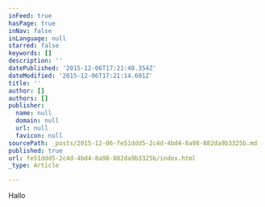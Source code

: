 ```yaml
---
inFeed: true
hasPage: true
inNav: false
inLanguage: null
starred: false
keywords: []
description: ''
datePublished: '2015-12-06T17:21:48.354Z'
dateModified: '2015-12-06T17:21:14.601Z'
title: ''
author: []
authors: []
publisher:
  name: null
  domain: null
  url: null
  favicon: null
sourcePath: _posts/2015-12-06-fe51ddd5-2c4d-4bd4-8a98-882da9b3325b.md
published: true
url: fe51ddd5-2c4d-4bd4-8a98-882da9b3325b/index.html
_type: Article

---
```

Hallo